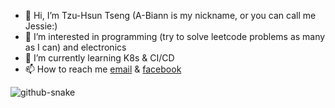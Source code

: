 - 👋 Hi, I’m Tzu-Hsun Tseng (A-Biann is my nickname, or you can call me Jessie:)
- 👀 I’m interested in programming (try to solve leetcode problems as many as I can) and electronics
- 🌱 I’m currently learning K8s & CI/CD
- 📫 How to reach me [email](hsungrass@gmail.com) & [facebook](https://www.facebook.com/profile.php?id=100005270655040)

<!---
A-Biann/A-Biann is a ✨ special ✨ repository because its `README.md` (this file) appears on your GitHub profile.
You can click the Preview link to take a look at your changes.
--->
<!---
<picture>
  <source media="(prefers-color-scheme: dark)" srcset="https://github-readme-stats.vercel.app/api?username=A-Biann&theme=dark&show_icons=true&v" />
  <source media="(prefers-color-scheme: light)" srcset="https://github-readme-stats.vercel.app/api?username=A-Biann&theme=default&show_icons=true&v" />
  <img alt="github-snake" src="https://github-readme-stats.vercel.app/api?username=A-Biann&theme=default&show_icons=true&v" />
</picture>
--->
<picture>
  <source media="(prefers-color-scheme: dark)" srcset="https://github-readme-stats.vercel.app/api/top-langs/?username=A-Biann&theme=dark&layout=compact&card_width=466" />
  <source media="(prefers-color-scheme: light)" srcset="https://github-readme-stats.vercel.app/api/top-langs/?username=A-Biann&theme=default&layout=compact&card_width=466" />
  <img alt="github-snake" src="https://github-readme-stats.vercel.app/api/top-langs/?username=A-Biann&theme=default&layout=compact&card_width=466" />
</picture>
